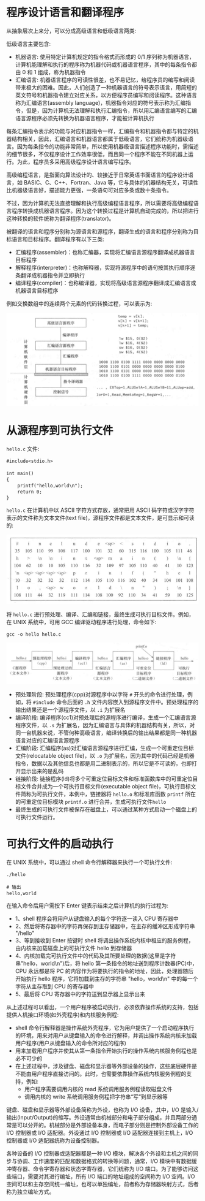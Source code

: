 # 程序设计语言和翻译程序

从抽象层次上来分，可以分成高级语言和低级语言两类:

低级语言主要包含:

- 机器语言: 使用特定计算机规定的指令格式而形成的 0/1 序列称为机器语言，计算机能理解和执行的程序称为机器代码或机器语言程序，其中的每条指令都由 0 和 1 组成，称为机器指令
- 汇编语言: 机器语言程序的可读性很差，也不易记忆，给程序员的编写和阅读带来极大的困难。因此，人们创造了一种机器语言的符号表示语言，用简短的英文符号和机器指令建立对应关系，以方便程序员编写和阅读程序。这种语言称为汇编语言(assembly language)，机器指令对应的符号表示称为汇编指令，但是，因为计算机无法理解和执行汇编指令，所以用汇编语言编写的汇编语言源程序必须先转换为机器语言程序，才能被计算机执行

每条汇编指令表示的功能与对应机器指令一样，汇编指令和机器指令都与特定的机器结构相关，因此，汇编语言和机器语言都属于低级语言，它们统称为机器级语言。因为每条指令的功能非常简单，所以使用机器级语言描述程序功能时，需描述的细节很多，不仅程序设计工作效率很低，而且同一个程序不能在不同机器上运行。为此，程序员多采用高级程序设计语言编写程序。

高级编程语言，是指面向算法设计的、较接近于日常英语书面语言的程序设计语言，如 BASIC、C、C++、Fortran、Java 等，它与具体的机器结构无关，可读性比机器级语言好，描述能力更强，一条语句可对应多条或数十条指令。


不过，因为计算机无法直接理解和执行高级编程语言程序，所以需要将高级编程语言程序转换成机器语言程序。因为这个转换过程是计算机自动完成的，所以把进行这种转换的软件统称为翻译程序(translator)。

被翻译的语言和程序分别称为源语言和源程序，翻译生成的语言和程序分别称为目标语言和目标程序。翻译程序有以下三类:

- 汇编程序(assembler)：也称汇编器，实现将汇编语言源程序翻译成机器语言目标程序
- 解释程序(interpreter)：也称解释器，实现将源程序中的语句按其执行顺序逐条翻译成机器指令并立即执行
- 编译程序(compiler)：也称编译器，实现将高级语言源程序翻译成汇编语言或机器语言目标程序

例如交换数组中的连续两个元素的代码转换过程，可以表示为:

![](./imgs/program.png)

# 从源程序到可执行文件
`hello.c` 文件:

```
#include<stdio.h>

int main()
{
    printf("hello,world\n");
    return 0;
}
```

`hello.c` 在计算机中以 ASCII 字符方式存放，通常把用 ASCII 码字符或汉字字符表示的文件称为文本文件(text file)，源程序文件都是文本文件，是可显示和可读的:

![](./imgs/source_code.png)

将 `hello.c` 进行预处理、编译、汇编和链接，最终生成可执行目标文件。例如，在 UNIX 系统中，可用 GCC 编译驱动程序进行处理，命令如下:

```
gcc -o hello hello.c
```

![](./imgs/compiling.png)

- 预处理阶段: 预处理程序(cpp)对源程序中以字符 `#` 开头的命令进行处理，例如，将 `#include` 命令后面的 `.h` 文件内容嵌入到源程序文件中。预处理程序的输出结果还是一个源程序文件，以 `.i` 为扩展名
- 编译阶段: 编译程序(cc1)对预处理后的源程序进行编译，生成一个汇编语言源程序文件，以 `.s` 为扩展名，因为汇编语言与具体的机器结构有关，所以，对同一台机器来说，不管何种高级语言，编译转换后的输出结果都是同一种机器语言对应的汇编语言源程序
- 汇编阶段: 汇编程序(as)对汇编语言源程序进行汇编，生成一个可重定位目标文件(relocatable object file)，以 `.o` 为扩展名，因为其中的代码已经是机器指令，数据以及其他信息也都是用二进制表示的，所以它是不可读的，也即打开显示出来的是乱码
- 链接阶段: 链接程序(ld)将多个可重定位目标文件和标准函数库中的可重定位目标文件合并成为一个可执行目标文件(executable object file)，可执行目标文件简称为可执行文件，本例中，链接器将 `hello.o` 和标准库函数 `printf` 所在的可重定位目标模块 `printf.o` 进行合并，生成可执行文件`hello`
- 最终生成的可执行文件被保存在磁盘上，可以通过某种方式启动一个磁盘上的可执行文件运行。


# 可执行文件的启动执行
在 UNIX 系统中，可以通过 shell 命令行解释器来执行一个可执行文件:
```
./hello

# 输出
hello,world
```
在输入命令后用户需按下 Enter 键表示结束之后计算机的执行过程为:

- 1、shell 程序会将用户从键盘输入的每个字符逐一读入 CPU 寄存器中
- 2、然后将寄存器中的字符再保存到主存储器中，在主存的缓冲区形成字符串 "/hello"
- 3、等到接收到 Enter 按键时 shell 将调出操作系统内核中相应的服务例程，由内核来加载磁盘上的可执行文件 hello 到存储器
- 4、内核加载完可执行文件中的代码及其所要处理的数据(这里是字符串"hello，world\n")后，将 hello 第一条指令的地址送到程序计数器(PC)中，CPU 永远都是将 PC 的内容作为将要执行的指令的地址，因此，处理器随后开始执行 hello 程序，它将加载到主存的字符串 "hello，world\n" 中的每一个字符从主存取到 CPU 的寄存器中
- 5、最后将 CPU 寄存器中的字符送到显示器上显示出来


从上述过程可以看出，一个用户程序被启动执行，必须依靠操作系统的支持，包括提供人机接口环境(如外壳程序)和内核服务例程:

- shell 命令行解释器是操作系统外壳程序，它为用户提供了一个启动程序执行的环境，用来对用户从键盘输入的命令进行解释，并调出操作系统内核来加载用户程序(用户从键盘输入的命令所对应的程序)
- 用来加载用户程序并使其从第一条指令开始执行的操作系统内核服务例程也是必不可少的
- 在上述过程中，涉及键盘、磁盘和显示器等外部设备的操作，这些底层硬件是不能由用户程序直接访问的。此时，也需要依靠操作系统内核服务例程的支持，例如:
    - 用户程序需要调用内核的 read 系统调用服务例程读取磁盘文件
    - 调用内核的 write 系统调用服务例程把字符串“写”到显示器等

键盘、磁盘和显示器等外部设备简称为外设，也称为 I/O 设备，其中，I/O 是输入/输出(Input/Output)的缩写。外设通常由机械部分和电子部分组成，并且两部分通常是可以分开的。机械部分是外部设备本身，而电子部分则是控制外部设备工作的 I/O 控制器或 I/O 适配器。外设通过 I/O 控制器或 I/O 适配器连接到主机上，I/O 控制器或 I/O 适配器统称为设备控制器。

各种设备的 I/O 控制器或适配器都是一种 I/O 模块，解决各个外设和主机之间的同步与协调、工作速度的匹配和数据格式的转换等问题，通常，I/O 模块中有数据缓冲寄存器、命令字寄存器和状态字寄存器，它们统称为 I/O 端口。为了能够访问这些端口，需要对其进行编址，所有 I/O 端口的地址组成的空间称为 I/O 空间。I/O 空间可以和主存空间统一编址，也可以单独编址，前者称为存储器映射方式，后者称为独立编址方式。